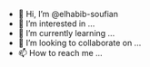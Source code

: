- 👋 Hi, I’m @elhabib-soufian
- 👀 I’m interested in ...
- 🌱 I’m currently learning ...
- 💞️ I’m looking to collaborate on ...
- 📫 How to reach me ...

<!---
elhabib-soufian/elhabib-soufian is a ✨ special ✨ repository because its `README.md` (this file) appears on your GitHub profile.
You can click the Preview link to take a look at your changes.
--->
